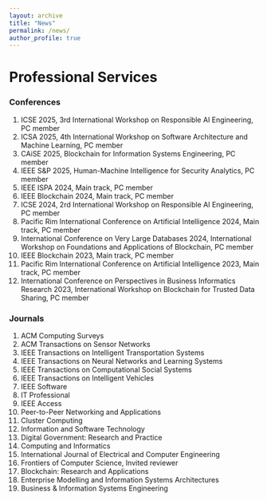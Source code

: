 ```yaml
---
layout: archive
title: "News"
permalink: /news/
author_profile: true
---
```


#  Professional Services

### Conferences
1.  ICSE 2025, 3rd International Workshop on Responsible AI Engineering, PC member
2.  ICSA 2025, 4th International Workshop on Software Architecture and Machine Learning, PC member
3. 	CAiSE 2025, Blockchain for Information Systems Engineering, PC member
4. 	IEEE S&P 2025, Human-Machine Intelligence for Security Analytics, PC member
5. 	IEEE ISPA 2024, Main track, PC member
6. 	IEEE Blockchain 2024, Main track, PC member
7. 	ICSE 2024, 2rd International Workshop on Responsible AI Engineering, PC member
8. 	Pacific Rim International Conference on Artificial Intelligence 2024, Main track, PC member
9. 	International Conference on Very Large Databases 2024, International Workshop on Foundations and Applications of Blockchain, PC member
10. IEEE Blockchain 2023, Main track, PC member
11. Pacific Rim International Conference on Artificial Intelligence 2023, Main track, PC member
12. International Conference on Perspectives in Business Informatics Research 2023, ​International Workshop on Blockchain for Trusted Data Sharing, PC member

### Journals

1. ACM Computing Surveys
2. ACM Transactions on Sensor Networks
3. IEEE Transactions on Intelligent Transportation Systems
4. IEEE Transactions on Neural Networks and Learning Systems
5. IEEE Transactions on Computational Social Systems
6. IEEE Transactions on Intelligent Vehicles
7. IEEE Software
8. IT Professional
9. IEEE Access
10. Peer-to-Peer Networking and Applications
11. Cluster Computing
12. Information and Software Technology
13. Digital Government: Research and Practice
14. Computing and Informatics
15. International Journal of Electrical and Computer Engineering
16. Frontiers of Computer Science, Invited reviewer
17. Blockchain: Research and Applications
18. Enterprise Modelling and Information Systems Architectures
19. Business & Information Systems Engineering
